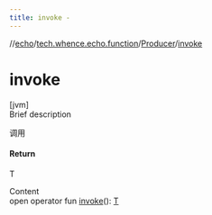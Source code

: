 ```yaml
---
title: invoke -
---
```

//[echo](../../index.md)/[tech.whence.echo.function](../index.md)/[Producer](index.md)/[invoke](invoke.md)



# invoke  
[jvm]  
Brief description  


调用



#### Return  


T

  
Content  
open operator fun [invoke](invoke.md)(): [T](index.md)  



